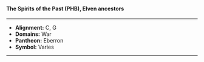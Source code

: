 #### The Spirits of the Past (PHB), Elven ancestors
___

- **Alignment:** C, G
- **Domains:** War
- **Pantheon:** Eberron
- **Symbol:** Varies
___
